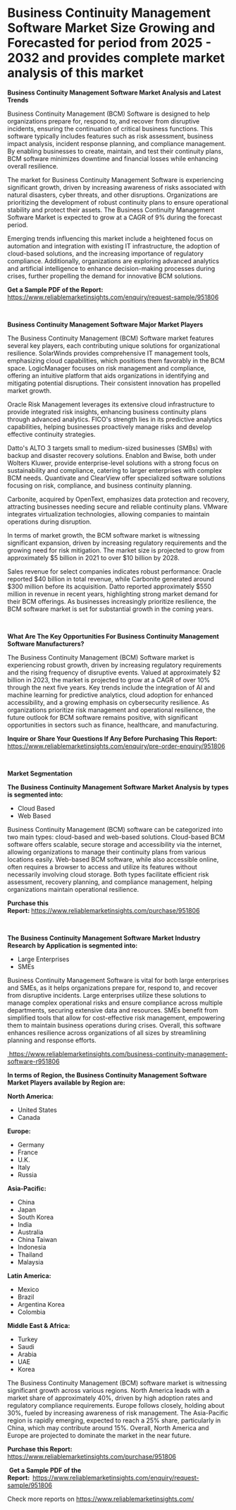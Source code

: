 <p><h1>Business Continuity Management Software Market Size Growing and Forecasted for period from 2025 - 2032 and provides complete market analysis of this market</h1></p><p><strong>Business Continuity Management Software Market Analysis and Latest Trends</strong></p>
<p><p>Business Continuity Management (BCM) Software is designed to help organizations prepare for, respond to, and recover from disruptive incidents, ensuring the continuation of critical business functions. This software typically includes features such as risk assessment, business impact analysis, incident response planning, and compliance management. By enabling businesses to create, maintain, and test their continuity plans, BCM software minimizes downtime and financial losses while enhancing overall resilience.</p><p>The market for Business Continuity Management Software is experiencing significant growth, driven by increasing awareness of risks associated with natural disasters, cyber threats, and other disruptions. Organizations are prioritizing the development of robust continuity plans to ensure operational stability and protect their assets. The Business Continuity Management Software Market is expected to grow at a CAGR of 9% during the forecast period. </p><p>Emerging trends influencing this market include a heightened focus on automation and integration with existing IT infrastructure, the adoption of cloud-based solutions, and the increasing importance of regulatory compliance. Additionally, organizations are exploring advanced analytics and artificial intelligence to enhance decision-making processes during crises, further propelling the demand for innovative BCM solutions.</p></p>
<p><strong>Get a Sample PDF of the Report:&nbsp;</strong> <a href="https://www.reliablemarketinsights.com/enquiry/request-sample/951806?utm_campaign=2892&utm_medium=2&utm_source=Github&utm_content=ia&utm_term=06032025&utm_id=business-continuity-management-software">https://www.reliablemarketinsights.com/enquiry/request-sample/951806</a></p>
<p>&nbsp;</p>
<p><strong>Business Continuity Management Software Major Market Players</strong></p>
<p><p>The Business Continuity Management (BCM) Software market features several key players, each contributing unique solutions for organizational resilience. SolarWinds provides comprehensive IT management tools, emphasizing cloud capabilities, which positions them favorably in the BCM space. LogicManager focuses on risk management and compliance, offering an intuitive platform that aids organizations in identifying and mitigating potential disruptions. Their consistent innovation has propelled market growth.</p><p>Oracle Risk Management leverages its extensive cloud infrastructure to provide integrated risk insights, enhancing business continuity plans through advanced analytics. FICO's strength lies in its predictive analytics capabilities, helping businesses proactively manage risks and develop effective continuity strategies.</p><p>Datto's ALTO 3 targets small to medium-sized businesses (SMBs) with backup and disaster recovery solutions. Enablon and Bwise, both under Wolters Kluwer, provide enterprise-level solutions with a strong focus on sustainability and compliance, catering to larger enterprises with complex BCM needs. Quantivate and ClearView offer specialized software solutions focusing on risk, compliance, and business continuity planning.</p><p>Carbonite, acquired by OpenText, emphasizes data protection and recovery, attracting businesses needing secure and reliable continuity plans. VMware integrates virtualization technologies, allowing companies to maintain operations during disruption. </p><p>In terms of market growth, the BCM software market is witnessing significant expansion, driven by increasing regulatory requirements and the growing need for risk mitigation. The market size is projected to grow from approximately $5 billion in 2021 to over $10 billion by 2028.</p><p>Sales revenue for select companies indicates robust performance: Oracle reported $40 billion in total revenue, while Carbonite generated around $300 million before its acquisition. Datto reported approximately $550 million in revenue in recent years, highlighting strong market demand for their BCM offerings. As businesses increasingly prioritize resilience, the BCM software market is set for substantial growth in the coming years.</p></p>
<p>&nbsp;</p>
<p><strong>What Are The Key Opportunities For Business Continuity Management Software Manufacturers?</strong></p>
<p><p>The Business Continuity Management (BCM) Software market is experiencing robust growth, driven by increasing regulatory requirements and the rising frequency of disruptive events. Valued at approximately $2 billion in 2023, the market is projected to grow at a CAGR of over 10% through the next five years. Key trends include the integration of AI and machine learning for predictive analytics, cloud adoption for enhanced accessibility, and a growing emphasis on cybersecurity resilience. As organizations prioritize risk management and operational resilience, the future outlook for BCM software remains positive, with significant opportunities in sectors such as finance, healthcare, and manufacturing.</p></p>
<p><strong>Inquire or Share Your Questions If Any Before Purchasing This Report:</strong> <a href="https://www.reliablemarketinsights.com/enquiry/pre-order-enquiry/951806?utm_campaign=2892&utm_medium=2&utm_source=Github&utm_content=ia&utm_term=06032025&utm_id=business-continuity-management-software">https://www.reliablemarketinsights.com/enquiry/pre-order-enquiry/951806</a></p>
<p>&nbsp;</p>
<p><strong>Market Segmentation</strong></p>
<p><strong>The Business Continuity Management Software Market Analysis by types is segmented into:</strong></p>
<p><ul><li>Cloud Based</li><li>Web Based</li></ul></p>
<p><p>Business Continuity Management (BCM) software can be categorized into two main types: cloud-based and web-based solutions. Cloud-based BCM software offers scalable, secure storage and accessibility via the internet, allowing organizations to manage their continuity plans from various locations easily. Web-based BCM software, while also accessible online, often requires a browser to access and utilize its features without necessarily involving cloud storage. Both types facilitate efficient risk assessment, recovery planning, and compliance management, helping organizations maintain operational resilience.</p></p>
<p><strong>Purchase this Report:&nbsp;</strong><a href="https://www.reliablemarketinsights.com/purchase/951806?utm_campaign=2892&utm_medium=2&utm_source=Github&utm_content=ia&utm_term=06032025&utm_id=business-continuity-management-software">https://www.reliablemarketinsights.com/purchase/951806</a></p>
<p>&nbsp;</p>
<p><strong>The Business Continuity Management Software Market Industry Research by Application is segmented into:</strong></p>
<p><ul><li>Large Enterprises</li><li>SMEs</li></ul></p>
<p><p>Business Continuity Management Software is vital for both large enterprises and SMEs, as it helps organizations prepare for, respond to, and recover from disruptive incidents. Large enterprises utilize these solutions to manage complex operational risks and ensure compliance across multiple departments, securing extensive data and resources. SMEs benefit from simplified tools that allow for cost-effective risk management, empowering them to maintain business operations during crises. Overall, this software enhances resilience across organizations of all sizes by streamlining planning and response efforts.</p></p>
<p><a href="https://www.reliablemarketinsights.com/business-continuity-management-software-r951806?utm_campaign=2892&utm_medium=2&utm_source=Github&utm_content=ia&utm_term=06032025&utm_id=business-continuity-management-software">&nbsp;https://www.reliablemarketinsights.com/business-continuity-management-software-r951806</a></p>
<p><strong>In terms of Region, the Business Continuity Management Software Market Players available by Region are:</strong></p>
<p>
    <p> <strong> North America: </strong>
        <ul>
            <li>United States</li>
            <li>Canada</li>
        </ul>
        </p> 
    <p> <strong> Europe: </strong>
        <ul>
            <li>Germany</li>
            <li>France</li>
            <li>U.K.</li>
            <li>Italy</li>
            <li>Russia</li>
        </ul>
        </p> 
    <p> <strong> Asia-Pacific: </strong>
        <ul>
            <li>China</li>
            <li>Japan</li>
            <li>South Korea</li>
            <li>India</li>
            <li>Australia</li>
            <li>China Taiwan</li>
            <li>Indonesia</li>
            <li>Thailand</li>
            <li>Malaysia</li>
        </ul>
        </p> 
    <p> <strong> Latin America: </strong>
        <ul>
            <li>Mexico</li>
            <li>Brazil</li>
            <li>Argentina Korea</li>
            <li>Colombia</li>
        </ul>
        </p> 
    <p> <strong> Middle East & Africa: </strong>
        <ul>
            <li>Turkey</li>
            <li>Saudi</li>
            <li>Arabia</li>
            <li>UAE</li>
            <li>Korea</li>
        </ul>
    </p>
    </p>
<p><p>The Business Continuity Management (BCM) software market is witnessing significant growth across various regions. North America leads with a market share of approximately 40%, driven by high adoption rates and regulatory compliance requirements. Europe follows closely, holding about 30%, fueled by increasing awareness of risk management. The Asia-Pacific region is rapidly emerging, expected to reach a 25% share, particularly in China, which may contribute around 15%. Overall, North America and Europe are projected to dominate the market in the near future.</p></p>
<p><strong>Purchase this Report: </strong><a href="https://www.reliablemarketinsights.com/purchase/951806?utm_campaign=2892&utm_medium=2&utm_source=Github&utm_content=ia&utm_term=06032025&utm_id=business-continuity-management-software">https://www.reliablemarketinsights.com/purchase/951806</a></p>
<p>&nbsp;<strong>Get a Sample PDF of the Report:&nbsp;&nbsp;</strong><a href="https://www.reliablemarketinsights.com/enquiry/request-sample/951806?utm_campaign=2892&utm_medium=2&utm_source=Github&utm_content=ia&utm_term=06032025&utm_id=business-continuity-management-software">https://www.reliablemarketinsights.com/enquiry/request-sample/951806</a></p>
<p><strong></strong></p>
<p>Check more reports on <a href="https://www.reliablemarketinsights.com/?utm_campaign=2892&utm_medium=2&utm_source=Github&utm_content=ia&utm_term=06032025&utm_id=business-continuity-management-software">https://www.reliablemarketinsights.com/</a></p>